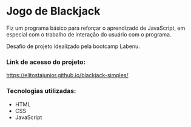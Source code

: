 # Jogo de Blackjack

Fiz um programa básico para reforçar o aprendizado de JavaScript, em especial com o trabalho de interação do usuário com o programa. 

Desafio de projeto idealizado pela bootcamp Labenu.

### Link de acesso do projeto: 

https://elitostajunior.github.io/blackjack-simples/

### Tecnologias utilizadas:

- HTML
- CSS
- JavaScript
